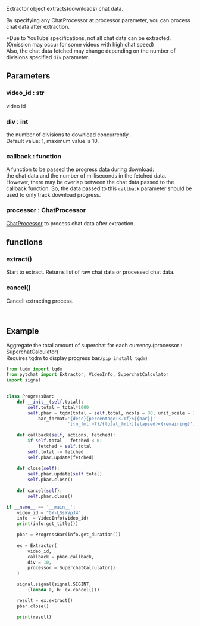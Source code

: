 Extractor object extracts(downloads) chat data.

By specifying any ChatProcessor at processor parameter, you can process chat data after extraction.

*Due to YouTube specifications, not all chat data can be extracted. <br> (Omission may occur for some videos with high chat speed) <br> Also, the chat data fetched may change depending on the number of divisions specified `div` parameter.

## Parameters
### video_id : str
video id

### div : int
the number of divisions to download concurrently.<br>
Default value: 1, maximum value is 10.<br>



### callback : function
A function to be passed the progress data during download: <br>
the chat data and the number of milliseconds in the fetched data. <br>
However, there may be overlap between the chat data passed to the callback function. 
So, the data passed to this `callback` parameter should be used to only track download progress.

### processor : ChatProcessor
[ChatProcessor](https://github.com/taizan-hokuto/pytchat/wiki/ChatProcessor) to process chat data after extraction.

## functions
### extract()
Start to extract.
Returns list of raw chat data or processed chat data.


### cancel()
Cancell extracting process.


<br>

## Example
Aggregate the total amount of superchat for each currency.(processor : SuperchatCalculator)<br>
Requires tqdm to display progress bar.(`pip install tqdm`)



```python
from tqdm import tqdm
from pytchat import Extractor, VideoInfo, SuperchatCalculator
import signal


class ProgressBar:
    def __init__(self,total):
        self.total = total*1000
        self.pbar = tqdm(total = self.total, ncols = 80, unit_scale = 1,
            bar_format='{desc}{percentage:3.1f}%|{bar}|'
                       '[{n_fmt:>7}/{total_fmt}]{elapsed}<{remaining}')
        
    def callback(self, actions, fetched):
        if self.total - fetched < 0:
            fetched = self.total
        self.total -= fetched
        self.pbar.update(fetched)
    
    def close(self):
        self.pbar.update(self.total)
        self.pbar.close()
    
    def cancel(self):
        self.pbar.close()

if __name__ == '__main__':
    video_id = "GY-LSsYVpJ4"
    info  = VideoInfo(video_id)
    print(info.get_title())    

    pbar = ProgressBar(info.get_duration())
 
    ex = Extractor(
        video_id,
        callback = pbar.callback,
        div = 10,
        processor = SuperchatCalculator()
    )

    signal.signal(signal.SIGINT,  
        (lambda a, b: ex.cancel()))

    result = ex.extract()
    pbar.close()

    print(result)
```